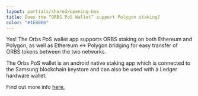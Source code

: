 ```yaml
---
layout: partials/shared/opening-box
title: Does the “ORBS PoS Wallet” support Polygon staking?
color: "#1EB8E6"
---
```


Yes! The Orbs PoS wallet app supports ORBS staking on both Ethereum and Polygon, as well as Ethereum <-> Polygon bridging for easy transfer of ORBS tokens between the two networks.

The Orbs PoS wallet is an android native staking app which is connected to the Samsung blockchain keystore and can also be used with a Ledger hardware wallet.

Find out more info [here.](https://www.orbs.com/Orbs-PoS-Wallet-Supports-Multichain-Staking/)
